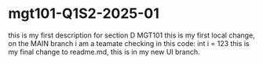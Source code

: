 # mgt101-Q1S2-2025-01
this is my first description for section D MGT101
this is my first local change, on the MAIN branch
i am a teamate checking in this code: int i = 123
this is my final change to readme.md, this is in my new UI branch.
